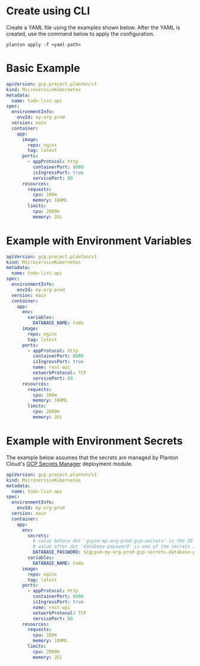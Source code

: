 # Create using CLI

Create a YAML file using the examples shown below. After the YAML is created, use the command below to apply the configuration.

```shell
planton apply -f <yaml-path>
```

# Basic Example

```yaml
apiVersion: gcp.project.planton/v1
kind: MicroserviceKubernetes
metadata:
  name: todo-list-api
spec:
  environmentInfo:
    envId: my-org-prod
  version: main
  container:
    app:
      image:
        repo: nginx
        tag: latest
      ports:
        - appProtocol: http
          containerPort: 8080
          isIngressPort: true
          servicePort: 80
      resources:
        requests:
          cpu: 100m
          memory: 100Mi
        limits:
          cpu: 2000m
          memory: 2Gi
```

# Example with Environment Variables

```yaml
apiVersion: gcp.project.planton/v1
kind: MicroserviceKubernetes
metadata:
  name: todo-list-api
spec:
  environmentInfo:
    envId: my-org-prod
  version: main
  container:
    app:
      env:
        variables:
          DATABASE_NAME: todo
      image:
        repo: nginx
        tag: latest
      ports:
        - appProtocol: http
          containerPort: 8080
          isIngressPort: true
          name: rest-api
          networkProtocol: TCP
          servicePort: 80
      resources:
        requests:
          cpu: 100m
          memory: 100Mi
        limits:
          cpu: 2000m
          memory: 2Gi
```

# Example with Environment Secrets

The example below assumes that the secrets are managed by Planton Cloud's [GCP Secrets Manager](https://buf.build/plantoncloud/planton-cloud-apis/docs/main:cloud.planton.apis.code2cloud.v1.gcp.gcpsecretsmanager) deployment module.

```yaml
apiVersion: gcp.project.planton/v1
kind: MicroserviceKubernetes
metadata:
  name: todo-list-api
spec:
  environmentInfo:
    envId: my-org-prod
  version: main
  container:
    app:
      env:
        secrets:
          # value before dot 'gcpsm-my-org-prod-gcp-secrets' is the ID of the gcp-secret-manager resource on Planton Cloud
          # value after dot 'database-password' is one of the secrets in 'gcpsm-my-org-prod-gcp-secrets'
          DATABASE_PASSWORD: ${gcpsm-my-org-prod-gcp-secrets.database-password}
        variables:
          DATABASE_NAME: todo
      image:
        repo: nginx
        tag: latest
      ports:
        - appProtocol: http
          containerPort: 8080
          isIngressPort: true
          name: rest-api
          networkProtocol: TCP
          servicePort: 80
      resources:
        requests:
          cpu: 100m
          memory: 100Mi
        limits:
          cpu: 2000m
          memory: 2Gi
```
